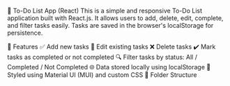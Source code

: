📝 To-Do List App (React)
This is a simple and responsive To-Do List application built with React.js. It allows users to add, delete, edit, complete, and filter tasks easily. Tasks are saved in the browser's localStorage for persistence.

🚀 Features
✅ Add new tasks
📝 Edit existing tasks
❌ Delete tasks
✔️ Mark tasks as completed or not completed
🔍 Filter tasks by status: All / Completed / Not Completed
🌐 Data stored locally using localStorage
🎨 Styled using Material UI (MUI) and custom CSS
📂 Folder Structure
